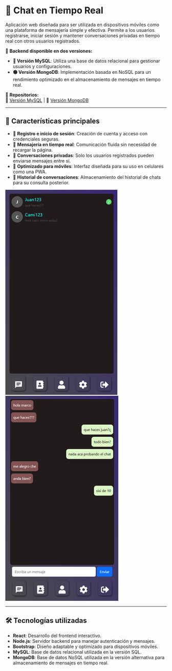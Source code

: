 # 💬 Chat en Tiempo Real  

Aplicación web diseñada para ser utilizada en dispositivos móviles como una plataforma de mensajería simple y efectiva. Permite a los usuarios registrarse, iniciar sesión y mantener conversaciones privadas en tiempo real con otros usuarios registrados.  

🔹 **Backend disponible en dos versiones:**  
- **🔵 Versión MySQL**: Utiliza una base de datos relacional para gestionar usuarios y configuraciones.  
- **🟢 Versión MongoDB**: Implementación basada en NoSQL para un rendimiento optimizado en el almacenamiento de mensajes en tiempo real.  

📌 **Repositorios:**  
🔗 [Versión MySQL](https://github.com/MarcoA36/chat_mySql_back) | 🔗 [Versión MongoDB](https://github.com/MarcoA36/chat_socket_back)  

---

## 🌟 Características principales  

- 🔐 **Registro e inicio de sesión**: Creación de cuenta y acceso con credenciales seguras.  
- 💬 **Mensajería en tiempo real**: Comunicación fluida sin necesidad de recargar la página.  
- 👥 **Conversaciones privadas**: Solo los usuarios registrados pueden enviarse mensajes entre sí.  
- 📱 **Optimizado para móviles**: Interfaz diseñada para su uso en celulares como una PWA.  
- 📜 **Historial de conversaciones**: Almacenamiento del historial de chats para su consulta posterior.  

![home](../images/chat/home.png) ![chat](../images/chat/chat.png)  

---

## 🛠️ Tecnologías utilizadas  

- **React**: Desarrollo del frontend interactivo.  
- **Node.js**: Servidor backend para manejar autenticación y mensajes.  
- **Bootstrap**: Diseño adaptable y optimizado para dispositivos móviles.  
- **MySQL**: Base de datos relacional utilizada en la versión SQL.  
- **MongoDB**: Base de datos NoSQL utilizada en la versión alternativa para almacenamiento de mensajes en tiempo real.  



